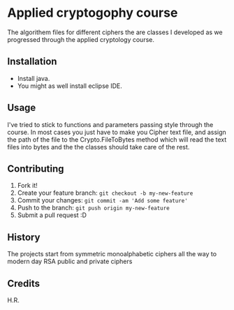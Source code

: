 # Applied cryptogophy course

The algorithem files for different ciphers the are classes I developed as we progressed through the applied cryptology course.

## Installation

* Install java.
* You might as well install eclipse IDE.

## Usage

I've tried to stick to functions and parameters passing style through the course. 
In most cases you just have to make you Cipher text file, and assign the path of the file to the Crypto.FileToBytes method which will read the text files into bytes and the the classes should take care of the rest.

## Contributing

1. Fork it!
2. Create your feature branch: `git checkout -b my-new-feature`
3. Commit your changes: `git commit -am 'Add some feature'`
4. Push to the branch: `git push origin my-new-feature`
5. Submit a pull request :D

## History

The projects start from symmetric monoalphabetic ciphers all the way to modern day RSA public and private ciphers

## Credits
H.R. 


